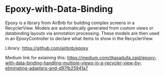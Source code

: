 # Epoxy-with-Data-Binding
Epoxy is a library from AirBnb for building complex screens in a RecyclerView. Models are automatically generated from custom views or databinding layouts via annotation processing. These models are then used in an EpoxyController to declare what items to show in the RecyclerView.

Library:
https://github.com/airbnb/epoxy

Medium link for exlaining this:
https://medium.com/@asadulla.zaid/epoxy-with-data-binding-handling-multiple-views-in-a-recycler-view-by-eliminating-adapters-and-d97fb25941a7
